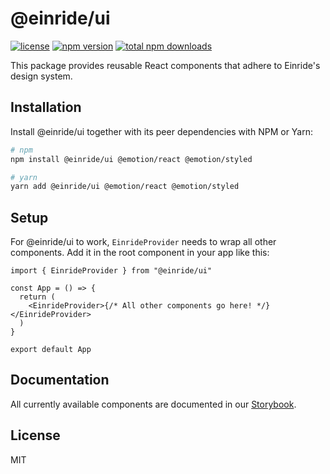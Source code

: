 # @einride/ui

[![license](https://img.shields.io/npm/l/@einride/ui.svg)](https://github.com/einride/ui/blob/main/LICENSE)
[![npm version](https://img.shields.io/npm/v/@einride/ui.svg)](https://www.npmjs.com/package/@einride/ui)
[![total npm downloads](https://img.shields.io/npm/dt/@einride/ui.svg)](https://www.npmjs.com/package/@einride/ui)

This package provides reusable React components that adhere to Einride's design
system.

## Installation

Install @einride/ui together with its peer dependencies with NPM or Yarn:

```bash
# npm
npm install @einride/ui @emotion/react @emotion/styled

# yarn
yarn add @einride/ui @emotion/react @emotion/styled
```

## Setup

For @einride/ui to work, `EinrideProvider` needs to wrap all other components.
Add it in the root component in your app like this:

```tsx
import { EinrideProvider } from "@einride/ui"

const App = () => {
  return (
    <EinrideProvider>{/* All other components go here! */}</EinrideProvider>
  )
}

export default App
```

## Documentation

All currently available components are documented in our
[Storybook](https://main--606dcc0a2208ee00215fb2d9.chromatic.com/).

## License

MIT
